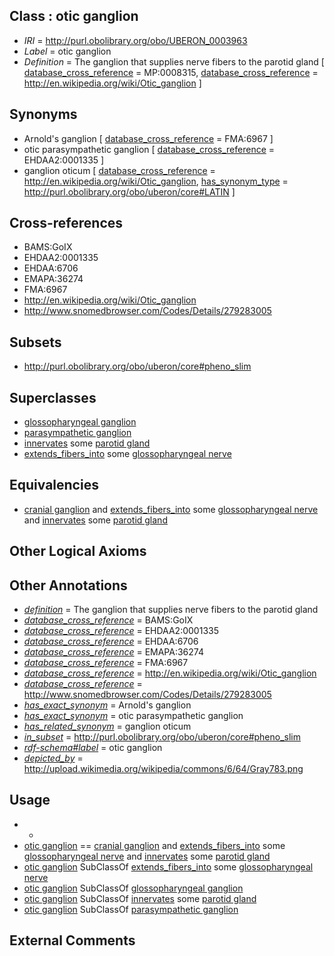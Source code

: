 
## Class : otic ganglion

 * *IRI* = http://purl.obolibrary.org/obo/UBERON_0003963
 * *Label* = otic ganglion
 * *Definition* = The ganglion that supplies nerve fibers to the parotid gland [ [database_cross_reference](../../ef/oboInOwl#hasDbXref.md) = MP:0008315, [database_cross_reference](../../ef/oboInOwl#hasDbXref.md) = http://en.wikipedia.org/wiki/Otic_ganglion ]

## Synonyms

 * Arnold's ganglion [ [database_cross_reference](../../ef/oboInOwl#hasDbXref.md) = FMA:6967 ]
 * otic parasympathetic ganglion [ [database_cross_reference](../../ef/oboInOwl#hasDbXref.md) = EHDAA2:0001335 ]
 * ganglion oticum [ [database_cross_reference](../../ef/oboInOwl#hasDbXref.md) = http://en.wikipedia.org/wiki/Otic_ganglion, [has_synonym_type](../../pe/oboInOwl#hasSynonymType.md) = http://purl.obolibrary.org/obo/uberon/core#LATIN ]

## Cross-references

 * BAMS:GoIX
 * EHDAA2:0001335
 * EHDAA:6706
 * EMAPA:36274
 * FMA:6967
 * http://en.wikipedia.org/wiki/Otic_ganglion
 * http://www.snomedbrowser.com/Codes/Details/279283005

## Subsets

 * http://purl.obolibrary.org/obo/uberon/core#pheno_slim

## Superclasses

 * [glossopharyngeal ganglion](../../UBERON/01/UBERON_0001701.md)
 * [parasympathetic ganglion](../../UBERON/08/UBERON_0001808.md)
 * [innervates](../../RO/34/RO_0002134.md) some [parotid gland](../../UBERON/31/UBERON_0001831.md)
 * [extends_fibers_into](../../core#extends/to/core#extends_fibers_into.md) some [glossopharyngeal nerve](../../UBERON/49/UBERON_0001649.md)

## Equivalencies

 * [cranial ganglion](../../UBERON/14/UBERON_0001714.md) and [extends_fibers_into](../../core#extends/to/core#extends_fibers_into.md) some [glossopharyngeal nerve](../../UBERON/49/UBERON_0001649.md) and [innervates](../../RO/34/RO_0002134.md) some [parotid gland](../../UBERON/31/UBERON_0001831.md)

## Other Logical Axioms


## Other Annotations

 * *[definition](../../IAO/15/IAO_0000115.md)* = The ganglion that supplies nerve fibers to the parotid gland
 * *[database_cross_reference](../../ef/oboInOwl#hasDbXref.md)* = BAMS:GoIX
 * *[database_cross_reference](../../ef/oboInOwl#hasDbXref.md)* = EHDAA2:0001335
 * *[database_cross_reference](../../ef/oboInOwl#hasDbXref.md)* = EHDAA:6706
 * *[database_cross_reference](../../ef/oboInOwl#hasDbXref.md)* = EMAPA:36274
 * *[database_cross_reference](../../ef/oboInOwl#hasDbXref.md)* = FMA:6967
 * *[database_cross_reference](../../ef/oboInOwl#hasDbXref.md)* = http://en.wikipedia.org/wiki/Otic_ganglion
 * *[database_cross_reference](../../ef/oboInOwl#hasDbXref.md)* = http://www.snomedbrowser.com/Codes/Details/279283005
 * *[has_exact_synonym](../../ym/oboInOwl#hasExactSynonym.md)* = Arnold's ganglion
 * *[has_exact_synonym](../../ym/oboInOwl#hasExactSynonym.md)* = otic parasympathetic ganglion
 * *[has_related_synonym](../../ym/oboInOwl#hasRelatedSynonym.md)* = ganglion oticum
 * *[in_subset](../../et/oboInOwl#inSubset.md)* = http://purl.obolibrary.org/obo/uberon/core#pheno_slim
 * *[rdf-schema#label](../../el/rdf-schema#label.md)* = otic ganglion
 * *[depicted_by](../../depicted/by/depicted_by.md)* = http://upload.wikimedia.org/wikipedia/commons/6/64/Gray783.png

## Usage

 * -
 * [otic ganglion](../../UBERON/63/UBERON_0003963.md) == [cranial ganglion](../../UBERON/14/UBERON_0001714.md) and [extends_fibers_into](../../core#extends/to/core#extends_fibers_into.md) some [glossopharyngeal nerve](../../UBERON/49/UBERON_0001649.md) and [innervates](../../RO/34/RO_0002134.md) some [parotid gland](../../UBERON/31/UBERON_0001831.md)
 * [otic ganglion](../../UBERON/63/UBERON_0003963.md) SubClassOf [extends_fibers_into](../../core#extends/to/core#extends_fibers_into.md) some [glossopharyngeal nerve](../../UBERON/49/UBERON_0001649.md)
 * [otic ganglion](../../UBERON/63/UBERON_0003963.md) SubClassOf [glossopharyngeal ganglion](../../UBERON/01/UBERON_0001701.md)
 * [otic ganglion](../../UBERON/63/UBERON_0003963.md) SubClassOf [innervates](../../RO/34/RO_0002134.md) some [parotid gland](../../UBERON/31/UBERON_0001831.md)
 * [otic ganglion](../../UBERON/63/UBERON_0003963.md) SubClassOf [parasympathetic ganglion](../../UBERON/08/UBERON_0001808.md)

## External Comments

